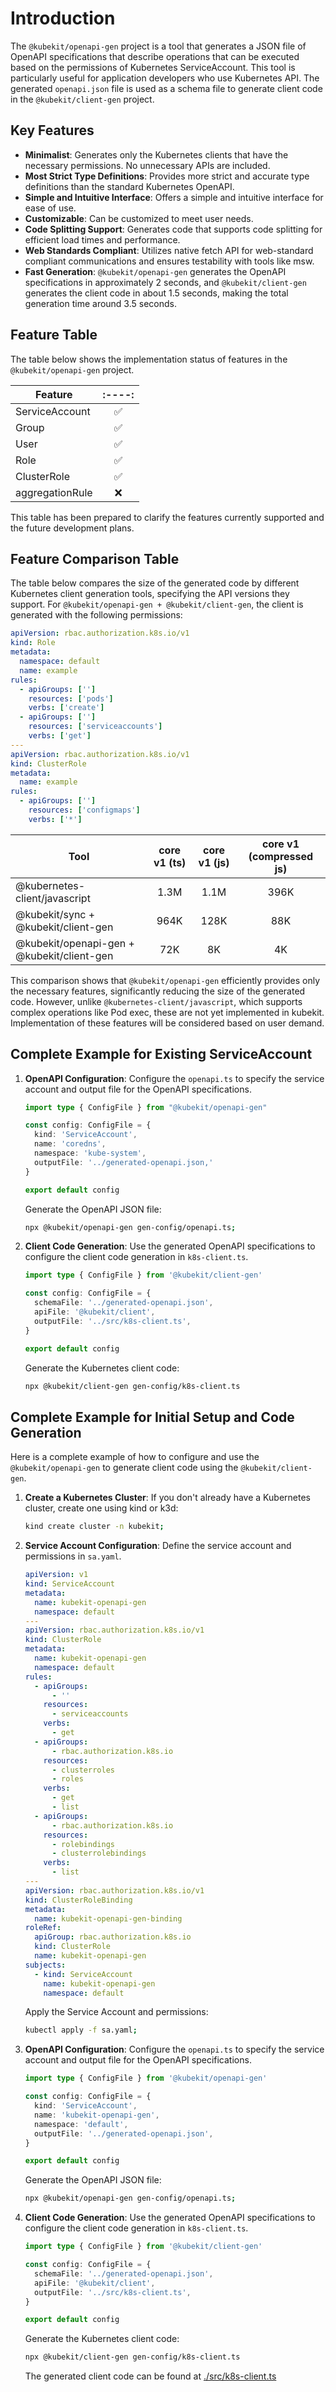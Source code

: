 # Introduction

The `@kubekit/openapi-gen` project is a tool that generates a JSON file of OpenAPI specifications that describe operations that can be executed based on the permissions of Kubernetes ServiceAccount. This tool is particularly useful for application developers who use Kubernetes API. The generated `openapi.json` file is used as a schema file to generate client code in the `@kubekit/client-gen` project.

## Key Features

- **Minimalist**: Generates only the Kubernetes clients that have the necessary permissions. No unnecessary APIs are included.
- **Most Strict Type Definitions**: Provides more strict and accurate type definitions than the standard Kubernetes OpenAPI.
- **Simple and Intuitive Interface**: Offers a simple and intuitive interface for ease of use.
- **Customizable**: Can be customized to meet user needs.
- **Code Splitting Support**: Generates code that supports code splitting for efficient load times and performance.
- **Web Standards Compliant**: Utilizes native fetch API for web-standard compliant communications and ensures testability with tools like msw.
- **Fast Generation**: `@kubekit/openapi-gen` generates the OpenAPI specifications in approximately 2 seconds, and `@kubekit/client-gen` generates the client code in about 1.5 seconds, making the total generation time around 3.5 seconds.

## Feature Table

The table below shows the implementation status of features in the `@kubekit/openapi-gen` project.

| Feature         | :----: |
| --------------- | :----: |
| ServiceAccount  |   ✅   |
| Group           |   ✅   |
| User            |   ✅   |
| Role            |   ✅   |
| ClusterRole     |   ✅   |
| aggregationRule |   ❌   |

This table has been prepared to clarify the features currently supported and the future development plans.

## Feature Comparison Table

The table below compares the size of the generated code by different Kubernetes client generation tools, specifying the API versions they support. For `@kubekit/openapi-gen + @kubekit/client-gen`, the client is generated with the following permissions:

```yaml
apiVersion: rbac.authorization.k8s.io/v1
kind: Role
metadata:
  namespace: default
  name: example
rules:
  - apiGroups: ['']
    resources: ['pods']
    verbs: ['create']
  - apiGroups: ['']
    resources: ['serviceaccounts']
    verbs: ['get']
---
apiVersion: rbac.authorization.k8s.io/v1
kind: ClusterRole
metadata:
  name: example
rules:
  - apiGroups: ['']
    resources: ['configmaps']
    verbs: ['*']
```

| Tool                                       | core v1 (ts) | core v1 (js) | core v1 (compressed js) |
| ------------------------------------------ | :----------: | :----------: | :---------------------: |
| @kubernetes-client/javascript              |     1.3M     |     1.1M     |          396K           |
| @kubekit/sync + @kubekit/client-gen        |     964K     |     128K     |          88K            |
| @kubekit/openapi-gen + @kubekit/client-gen |     72K      |     8K       |          4K             |

This comparison shows that `@kubekit/openapi-gen` efficiently provides only the necessary features, significantly reducing the size of the generated code. However, unlike `@kubernetes-client/javascript`, which supports complex operations like Pod exec, these are not yet implemented in kubekit. Implementation of these features will be considered based on user demand.

## Complete Example for Existing ServiceAccount

1. **OpenAPI Configuration**:
   Configure the `openapi.ts` to specify the service account and output file for the OpenAPI specifications.

   ```typescript:gen-config/openapi.ts
   import type { ConfigFile } from "@kubekit/openapi-gen"

   const config: ConfigFile = {
     kind: 'ServiceAccount',
     name: 'coredns',
     namespace: 'kube-system',
     outputFile: '../generated-openapi.json,'
   }

   export default config
   ```

   Generate the OpenAPI JSON file:

   ```bash
   npx @kubekit/openapi-gen gen-config/openapi.ts;
   ```

2. **Client Code Generation**:
   Use the generated OpenAPI specifications to configure the client code generation in `k8s-client.ts`.

   ```typescript:gen-config/k8s-client.ts
   import type { ConfigFile } from '@kubekit/client-gen'

   const config: ConfigFile = {
     schemaFile: '../generated-openapi.json',
     apiFile: '@kubekit/client',
     outputFile: '../src/k8s-client.ts',
   }

   export default config
   ```

   Generate the Kubernetes client code:

   ```bash
   npx @kubekit/client-gen gen-config/k8s-client.ts
   ```

## Complete Example for Initial Setup and Code Generation

Here is a complete example of how to configure and use the `@kubekit/openapi-gen` to generate client code using the `@kubekit/client-gen`.

1. **Create a Kubernetes Cluster**:
   If you don't already have a Kubernetes cluster, create one using kind or k3d:

   ```bash
   kind create cluster -n kubekit;
   ```

2. **Service Account Configuration**:
   Define the service account and permissions in `sa.yaml`.

   ```yaml:gen-config/sa.yaml
   apiVersion: v1
   kind: ServiceAccount
   metadata:
     name: kubekit-openapi-gen
     namespace: default
   ---
   apiVersion: rbac.authorization.k8s.io/v1
   kind: ClusterRole
   metadata:
     name: kubekit-openapi-gen
     namespace: default
   rules:
     - apiGroups:
         - ''
       resources:
         - serviceaccounts
       verbs:
         - get
     - apiGroups:
         - rbac.authorization.k8s.io
       resources:
         - clusterroles
         - roles
       verbs:
         - get
         - list
     - apiGroups:
         - rbac.authorization.k8s.io
       resources:
         - rolebindings
         - clusterrolebindings
       verbs:
         - list
   ---
   apiVersion: rbac.authorization.k8s.io/v1
   kind: ClusterRoleBinding
   metadata:
     name: kubekit-openapi-gen-binding
   roleRef:
     apiGroup: rbac.authorization.k8s.io
     kind: ClusterRole
     name: kubekit-openapi-gen
   subjects:
     - kind: ServiceAccount
       name: kubekit-openapi-gen
       namespace: default
   ```

   Apply the Service Account and permissions:

   ```bash
   kubectl apply -f sa.yaml;
   ```

3. **OpenAPI Configuration**:
   Configure the `openapi.ts` to specify the service account and output file for the OpenAPI specifications.

   ```typescript:gen-config/openapi.ts
   import type { ConfigFile } from '@kubekit/openapi-gen'

   const config: ConfigFile = {
     kind: 'ServiceAccount',
     name: 'kubekit-openapi-gen',
     namespace: 'default',
     outputFile: '../generated-openapi.json',
   }

   export default config
   ```

   Generate the OpenAPI JSON file:

   ```bash
   npx @kubekit/openapi-gen gen-config/openapi.ts;
   ```

4. **Client Code Generation**:
   Use the generated OpenAPI specifications to configure the client code generation in `k8s-client.ts`.

   ```typescript:gen-config/k8s-client.ts
   import type { ConfigFile } from '@kubekit/client-gen'

   const config: ConfigFile = {
     schemaFile: '../generated-openapi.json',
     apiFile: '@kubekit/client',
     outputFile: '../src/k8s-client.ts',
   }

   export default config
   ```

   Generate the Kubernetes client code:

   ```bash
   npx @kubekit/client-gen gen-config/k8s-client.ts
   ```

   The generated client code can be found at [./src/k8s-client.ts](src/k8s-client.ts)
